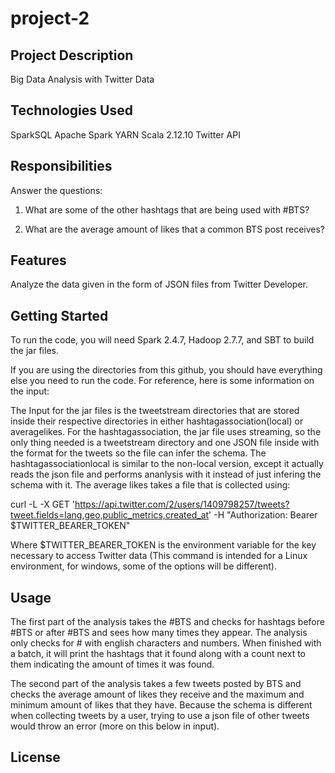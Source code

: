 # project-2
## Project Description
Big Data Analysis with Twitter Data

## Technologies Used

SparkSQL
Apache Spark
YARN
Scala 2.12.10
Twitter API

## Responsibilities

Answer the questions:

1. What are some of the other hashtags that are being used with #BTS?

2. What are the average amount of likes that a common BTS post receives?

## Features

Analyze the data given in the form of JSON files from Twitter Developer.

## Getting Started

To run the code, you will need Spark 2.4.7, Hadoop 2.7.7, and SBT to build the jar files.

If you are using the directories from this github, you should have everything else you need to run the code. For reference, here is some information on the input:

The Input for the jar files is the tweetstream directories that are stored inside their respective directories in either hashtagassociation(local) or averagelikes. For the hashtagassociation, the jar file uses streaming, so the only thing needed is a tweetstream directory and one JSON file inside with the format for the tweets so the file can infer the schema. The hashtagassociationlocal is similar to the non-local version, except it actually reads the json file and performs ananlysis with it instead of just infering the schema with it. The average likes takes a file that is collected using:

curl -L -X GET 'https://api.twitter.com/2/users/1409798257/tweets?tweet.fields=lang,geo,public_metrics,created_at' -H "Authorization: Bearer $TWITTER_BEARER_TOKEN"

Where $TWITTER_BEARER_TOKEN is the environment variable for the key necessary to access Twitter data (This command is intended for a Linux environment, for windows, some of the options will be different).

## Usage

The first part of the analysis takes the #BTS and checks for hashtags before #BTS or after #BTS and sees how many times they appear. The analysis only checks for # with english characters and numbers. When finished with a batch, it will print the hashtags that it found along with a count next to them indicating the amount of times it was found.

The second part of the analysis takes a few tweets posted by BTS and checks the average amount of likes they receive and the maximum and minimum amount of likes that they have. Because the schema is different when collecting tweets by a user, trying to use a json file of other tweets would throw an error (more on this below in input).

## License
